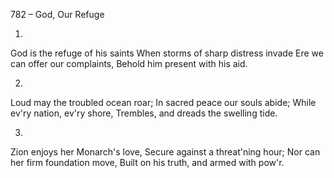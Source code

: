 782 – God, Our Refuge


1.
God is the refuge of his saints
When storms of sharp distress invade
Ere we can offer our complaints,
Behold him present with his aid.

2.
Loud may the troubled ocean roar;
In sacred peace our souls abide;
While ev'ry nation, ev'ry shore,
Trembles, and dreads the swelling tide.

3.
Zion enjoys her Monarch's love,
Secure against a threat'ning hour;
Nor can her firm foundation move,
Built on his truth, and armed with pow'r.
